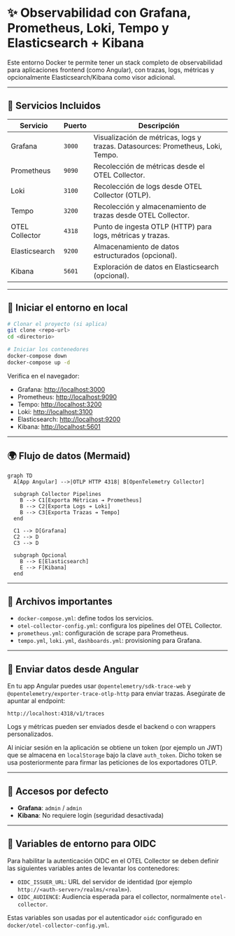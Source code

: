 # ✨ Observabilidad con Grafana, Prometheus, Loki, Tempo y Elasticsearch + Kibana

Este entorno Docker te permite tener un stack completo de observabilidad para aplicaciones frontend (como Angular), con trazas, logs, métricas y opcionalmente Elasticsearch/Kibana como visor adicional.

---

## 🤖 Servicios Incluidos

| Servicio         | Puerto | Descripción                                                                 |
|------------------|--------|-----------------------------------------------------------------------------|
| Grafana          | `3000` | Visualización de métricas, logs y trazas. Datasources: Prometheus, Loki, Tempo. |
| Prometheus       | `9090` | Recolección de métricas desde el OTEL Collector.                            |
| Loki             | `3100` | Recolección de logs desde OTEL Collector (OTLP).                            |
| Tempo            | `3200` | Recolección y almacenamiento de trazas desde OTEL Collector.                |
| OTEL Collector   | `4318` | Punto de ingesta OTLP (HTTP) para logs, métricas y trazas.                   |
| Elasticsearch    | `9200` | Almacenamiento de datos estructurados (opcional).                            |
| Kibana           | `5601` | Exploración de datos en Elasticsearch (opcional).                            |

---

## 🚀 Iniciar el entorno en local

```bash
# Clonar el proyecto (si aplica)
git clone <repo-url>
cd <directorio>

# Iniciar los contenedores
docker-compose down
docker-compose up -d
```

Verifica en el navegador:

- Grafana: [http://localhost:3000](http://localhost:3000)
- Prometheus: [http://localhost:9090](http://localhost:9090)
- Tempo: [http://localhost:3200](http://localhost:3200)
- Loki: [http://localhost:3100](http://localhost:3100)
- Elasticsearch: [http://localhost:9200](http://localhost:9200)
- Kibana: [http://localhost:5601](http://localhost:5601)

---

## 🌍 Flujo de datos (Mermaid)

```mermaid
graph TD
  A[App Angular] -->|OTLP HTTP 4318| B[OpenTelemetry Collector]

  subgraph Collector Pipelines
    B --> C1[Exporta Métricas ➔ Prometheus]
    B --> C2[Exporta Logs ➔ Loki]
    B --> C3[Exporta Trazas ➔ Tempo]
  end

  C1 --> D[Grafana]
  C2 --> D
  C3 --> D

  subgraph Opcional
    B --> E[Elasticsearch]
    E --> F[Kibana]
  end
```

---

## 📃 Archivos importantes

- `docker-compose.yml`: define todos los servicios.
- `otel-collector-config.yml`: configura los pipelines del OTEL Collector.
- `prometheus.yml`: configuración de scrape para Prometheus.
- `tempo.yml`, `loki.yml`, `dashboards.yml`: provisioning para Grafana.

---

## 🔧 Enviar datos desde Angular

En tu app Angular puedes usar `@opentelemetry/sdk-trace-web` y `@opentelemetry/exporter-trace-otlp-http` para enviar trazas. Asegúrate de apuntar al endpoint:

```
http://localhost:4318/v1/traces
```

Logs y métricas pueden ser enviados desde el backend o con wrappers personalizados.

Al iniciar sesión en la aplicación se obtiene un token (por ejemplo un JWT) que
se almacena en `localStorage` bajo la clave `auth_token`. Dicho token se usa
posteriormente para firmar las peticiones de los exportadores OTLP.

---

## 🔐 Accesos por defecto

- **Grafana**: `admin` / `admin`
- **Kibana**: No requiere login (seguridad desactivada)

---

## 🔑 Variables de entorno para OIDC

Para habilitar la autenticación OIDC en el OTEL Collector se deben definir las
siguientes variables antes de levantar los contenedores:

- `OIDC_ISSUER_URL`: URL del servidor de identidad (por ejemplo
  `http://<auth-server>/realms/<realm>`).
- `OIDC_AUDIENCE`: Audiencia esperada para el collector, normalmente
  `otel-collector`.

Estas variables son usadas por el autenticador `oidc` configurado en
`docker/otel-collector-config.yml`.


